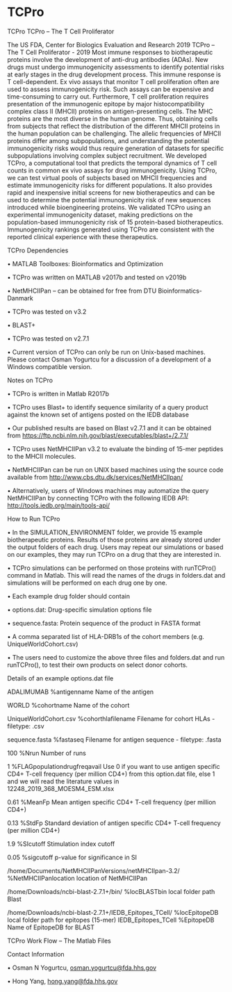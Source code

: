 # TCPro
TCPro
TCPro – The T Cell Proliferator

The US FDA, Center for Biologics Evaluation and Research
2019
TCPro – The T Cell Proliferator - 2019
Most immune responses to biotherapeutic proteins involve the development of anti-drug antibodies (ADAs). New drugs must undergo immunogenicity assessments to identify potential risks at early stages in the drug development process. This immune response is T cell-dependent. Ex vivo assays that monitor T cell proliferation often are used to assess immunogenicity risk. Such assays can be expensive and time-consuming to carry out. Furthermore, T cell proliferation requires presentation of the immunogenic epitope by major histocompatibility complex class II (MHCII) proteins on antigen-presenting cells. The MHC proteins are the most diverse in the human genome. Thus, obtaining cells from subjects that reflect the distribution of the different MHCII proteins in the human population can be challenging. The allelic frequencies of MHCII proteins differ among subpopulations, and understanding the potential immunogenicity risks would thus require generation of datasets for specific subpopulations involving complex subject recruitment. We developed TCPro, a computational tool that predicts the temporal dynamics of T cell counts in common ex vivo assays for drug immunogenicity. Using TCPro, we can test virtual pools of subjects based on MHCII frequencies and estimate immunogenicity risks for different populations. It also provides rapid and inexpensive initial screens for new biotherapeutics and can be used to determine the potential immunogenicity risk of new sequences introduced while bioengineering proteins. We validated TCPro using an experimental immunogenicity dataset, making predictions on the population-based immunogenicity risk of 15 protein-based biotherapeutics. Immunogenicity rankings generated using TCPro are consistent with the reported clinical experience with these therapeutics.

TCPro Dependencies

•	MATLAB Toolboxes: Bioinformatics and Optimization

•	TCPro was written on MATLAB v2017b and tested on v2019b

•	NetMHCIIPan – can be obtained for free from DTU Bioinformatics-Danmark

•	TCPro was tested on v3.2

•	BLAST+

•	TCPro was tested on v2.7.1


•	Current version of TCPro can only be run on Unix-based machines. Please contact Osman Yogurtcu for a discussion of a development of a Windows compatible version.

Notes on TCPro

•	TCPro is written in Matlab R2017b

•	TCPro uses Blast+ to identify sequence similarity of a query product against the known set of antigens posted on the IEDB database

•	Our published results are based on Blast v2.7.1 and it can be obtained from https://ftp.ncbi.nlm.nih.gov/blast/executables/blast+/2.7.1/ 

•	TCPro uses NetMHCIIPan v3.2 to evaluate the binding of 15-mer peptides to the MHCII molecules.

•	NetMHCIIPan can be run on UNIX based machines using the source code available from http://www.cbs.dtu.dk/services/NetMHCIIpan/ 

•	Alternatively, users of Windows machines may automatize the query NetMHCIIPan by connecting TCPro with the following IEDB API: http://tools.iedb.org/main/tools-api/ 

How to Run TCPro

•	In the SIMULATION_ENVIRONMENT folder, we provide 15 example biotherapeutic proteins. Results of those proteins are already stored under the output folders of each drug. Users may repeat our simulations or based on our examples, they may run TCPro on a drug that they are interested in.

•	TCPro simulations can be performed on those proteins with runTCPro() command in Matlab. This will read the names of the drugs in folders.dat and simulations will be performed on each drug one by one.

•	Each example drug folder should contain 

•	options.dat: Drug-specific simulation options file

•	sequence.fasta: Protein sequence of the product in FASTA format

•	A comma separated list of HLA-DRB1s of the cohort members (e.g. UniqueWorldCohort.csv)

•	The users need to customize the above three files and folders.dat and run runTCPro(), to test their own products on select donor cohorts.

Details of an example options.dat file

ADALIMUMAB %antigenname Name of the antigen

WORLD %cohortname Name of the cohort

UniqueWorldCohort.csv %cohorthlafilename Filename for cohort HLAs - filetype: .csv

sequence.fasta %fastaseq Filename for antigen sequence - filetype: .fasta

100 %Nrun Number of runs

1 %FLAGpopulationdrugfreqavail Use 0 if you want to use antigen specific CD4+ T-cell frequency (per million CD4+) from this option.dat file, else 1 and we will read the literature values in 12248_2019_368_MOESM4_ESM.xlsx 

0.61 %MeanFp Mean antigen specific CD4+ T-cell frequency (per million CD4+)

0.13 %StdFp Standard deviation of antigen specific CD4+ T-cell frequency (per million CD4+)

1.9 %SIcutoff Stimulation index cutoff

0.05 %sigcutoff p-value for significance in SI

/home/Documents/NetMHCIIPanVersions/netMHCIIpan-3.2/ %NetMHCIIPanlocation location of NetMHCIIPan

/home/Downloads/ncbi-blast-2.7.1+/bin/ %locBLASTbin local folder path Blast

/home/Downloads/ncbi-blast-2.7.1+/IEDB_Epitopes_TCell/ %locEpitopeDB local folder path for epitopes (15-mer)
IEDB_Epitopes_TCell %EpitopeDB Name of EpitopeDB for BLAST



TCPro Work Flow – The Matlab Files

Contact Information

•	Osman N Yogurtcu, osman.yogurtcu@fda.hhs.gov

•	Hong Yang, hong.yang@fda.hhs.gov 

